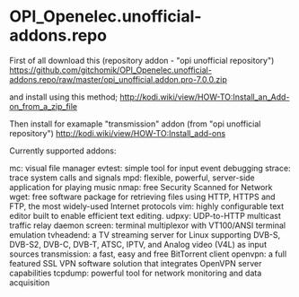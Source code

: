 # OPI_Openelec.unofficial-addons.repo

First of all download this (repository addon - "opi unofficial repository")
https://github.com/gitchomik/OPI_Openelec.unofficial-addons.repo/raw/master/opi_unofficial.addon.pro-7.0.0.zip

and install using this method;
http://kodi.wiki/view/HOW-TO:Install_an_Add-on_from_a_zip_file

Then install for examaple "transmission" addon (from "opi unofficial repository")
http://kodi.wiki/view/HOW-TO:Install_add-ons

Currently supported addons:

mc: visual file manager
evtest: simple tool for input event debugging
strace: trace system calls and signals
mpd: flexible, powerful, server-side application for playing music
nmap: free Security Scanned for Network
wget:  free software package for retrieving files using HTTP, HTTPS and FTP, the most widely-used Internet protocols
vim: highly configurable text editor built to enable efficient text editing. 
udpxy: UDP-to-HTTP multicast traffic relay daemon
screen: terminal multiplexor with VT100/ANSI terminal emulation
tvheadend: a TV streaming server for Linux supporting DVB-S, DVB-S2, DVB-C, DVB-T, ATSC, IPTV, and Analog video (V4L) as input sources
transmission: a fast, easy and free BitTorrent client
openvpn: a full featured SSL VPN software solution that integrates OpenVPN server capabilities
tcpdump: powerful tool for network monitoring and data acquisition

